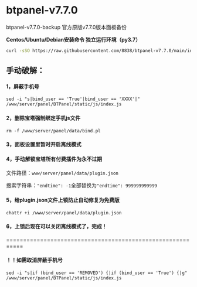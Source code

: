 # btpanel-v7.7.0
btpanel-v7.7.0-backup  官方原版v7.7.0版本面板备份

**Centos/Ubuntu/Debian安装命令 独立运行环境（py3.7）**

```Bash
curl -sSO https://raw.githubusercontent.com/8838/btpanel-v7.7.0/main/install/install_panel.sh && bash install_panel.sh
```

## 手动破解：

#### 1，屏蔽手机号

```
sed -i "s|bind_user == 'True'|bind_user == 'XXXX'|" /www/server/panel/BTPanel/static/js/index.js
```

#### 2，删除宝塔强制绑定手机js文件

```
rm -f /www/server/panel/data/bind.pl
```

#### 3，面板设置里暂时开启离线模式

#### 4，手动解锁宝塔所有付费插件为永不过期

文件路径：`www/server/panel/data/plugin.json`

搜索字符串：`"endtime": -1`全部替换为`"endtime": 999999999999`

#### 5，给plugin.json文件上锁防止自动修复为免费版

```
chattr +i /www/server/panel/data/plugin.json
```

#### 6，上锁后现在可以关闭离线模式了，完成！

===========================================================

#### ！！如需取消屏蔽手机号
```
sed -i "s|if (bind_user == 'REMOVED') {|if (bind_user == 'True') {|g" /www/server/panel/BTPanel/static/js/index.js
```
